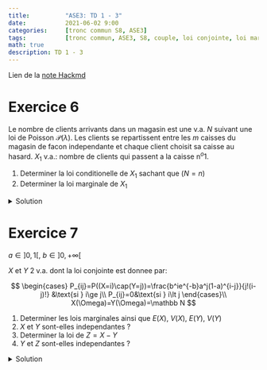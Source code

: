 ```yaml
---
title:          "ASE3: TD 1 - 3"
date:           2021-06-02 9:00
categories:     [tronc commun S8, ASE3]
tags:           [tronc commun, ASE3, S8, couple, loi conjointe, loi marginale]
math: true
description: TD 1 - 3
---
```

Lien de la [note Hackmd](https://hackmd.io/@lemasymasa/BJ1JenEcu)

# Exercice 6
Le nombre de clients arrivants dans un magasin est une v.a. $N$ suivant une loi de Poisson $\mathcal P(\lambda)$. Les clients se repartissent entre les $m$ caisses du magasin de facon independante et chaque client choisit sa caisse au hasard.
$X_1$ v.a.: nombre de clients qui passent a la caisse n$^o1$.
1. Determiner la loi conditionelle de $X_1$ sachant que ($N=n$)
2. Determiner la loi marginale de $X_1$

<details markdown="1">
<summary>Solution</summary>

1.

$$
\forall 0\le k\le n\quad P(X_1=k/N=n) = \binom{n}{k}p^k(1-p)^{n-k}\quad\text{ou } p=\frac{1}{m}
$$

Donc $X_1/N\hookrightarrow\mathcal B(n,p)$

2.

$$
X_1(\Omega)=\mathbb N\\
\begin{aligned}
\forall k\in X_1(\Omega)\quad P(X_1=k)&=\sum_{n=0}^{+\infty}P((X_1=k)\cap(N=n))\\
&=\sum_{n=0}^{+\infty}P(X_1=k/N=n)P(N=n)\\
&=\sum_{n=k}^{+\infty}P(X_1=k/N=n)P(N=n)
\end{aligned}
$$

<div class="alert alert-info" role="alert" markdown="1">
**Rappel**: La loi Poisson
$$
P(N=n)=e^{-\lambda}\frac{\lambda^n}{n!}\quad\forall n\in\mathbb N
$$
</div>

$$
\begin{aligned}
P(X_1=k)&=\sum_{n=k}^{+\infty}\frac{n!}{k!(n-k)!}p^k(1-p)^ke^{-\lambda}\frac{\lambda^n}{n!}\\
&= \frac{p^ke^{-\lambda}}{k!}\sum_{n=k}^{+\infty}\frac{(1-p)^{n-k}\lambda^n}{(n-k)!}
\end{aligned}
$$

<div class="alert alert-info" role="alert" markdown="1">
**Rappel**

$$
\sum_{n=0}^{+\infty}\frac{x^n}{n!}e^x\quad\forall x\in\mathbb R
$$

</div>

$$
P(X_1=k)=\frac{p^ke^{-\lambda}\lambda^k}{k!}\sum_{n=k}^{+\infty}\frac{((1-p)\lambda)^{n-k}}{(n-k)!}
$$

Posons $j=n-k$
$$
\begin{aligned}
P(X_1=k)&=\frac{(\lambda p)^ke^{-\lambda}}{k!}\sum_{j=0}^{+\infty}\frac{((1-p)\lambda)^j}{j!}\\
&=\frac{(\lambda p)^{k}}{k!}e^{-\lambda}e^{\lambda(1-p)}\\
&=\frac{(\lambda p)^k}{k!}e^{-\lambda p}
\end{aligned}\\
\forall k\in\mathbb N\quad\color{green}{P(X_1=k)=\frac{(\lambda p)^k}{k!}e^{-\lambda p}}
$$

</details>

# Exercice 7

$a\in]0,1[$, $b\in]0,+\infty[$

$X$ et $Y$ 2 v.a. dont la loi conjointe est donnee par:

$$
\begin{cases}
P_{ij}=P((X=i)\cap(Y=j))=\frac{b^ie^{-b}a^j(1-a)^{i-j}}{j!(i-j)!} &\text{si } i\ge j\\
P_{ij}=0&\text{si } i\lt j
\end{cases}\\
X(\Omega)=Y(\Omega)=\mathbb N
$$

1. Determiner les lois marginales ainsi que $E(X)$, $V(X)$, $E(Y)$, $V(Y)$
2. $X$ et $Y$ sont-elles independantes ?
3. Determiner la loi de $Z=X-Y$
4. $Y$ et $Z$ sont-elles independantes ?

<details markdown="1">
<summary>Solution</summary>

1.

$$
\begin{aligned}
\forall i\in\mathbb N\quad P(X=i)&=\sum_{j=0}^iP((X=i)\cap(Y=j))\\
&=\sum_{j=0}^i\frac{b^ie^{-b}a^j(1-a)^{i-j}}{j!(i-j)!}\\
&=b^ie^{-b}\sum_{j=0}^i\frac{a^j(1-a)^{i-j}}{j!(i-j)!}\\
&=\frac{b^ie^{-\lambda}}{i!}\sum_{j=0}^i\frac{i!}{j!(i-j)!}a^j(1-a)^{i-j}\\
&=\frac{b^ie^{-b}}{i!}\sum_{j=0}^i\binom{i}{j}a^j(1-a)^{i-j}\quad\text{Fomule du binome de Newton}\\
&=\frac{b^ie^{-b}}{i!}(a+1-a)^i\\
\end{aligned}\\
\color{green}{P(X=i)=e^{-b}\frac{b^i}{i!}}\quad\forall i\in\mathbb N
$$

<div class="alert alert-success" role="alert" markdown="1">
Donc $X\hookrightarrow\mathcal P(b)$ et $E(X)=V(X)=b$
</div>

$$
\begin{aligned}
\forall j\in\mathbb N, P(Y=j)&=\sum_{i=0}^{+\infty}P((X=i)\cap(Y=j))\\
&= \sum_{i=j}^{+\infty}\frac{b^ie^{-b}a^j(1-a)^{i-j}}{j!(i-j)!}\\
&=\frac{e^{-b}a^j}{j!}\sum_{i=j}^{+\infty}\frac{b^i(1-a)^{i-j}}{(i-j)!}\\
&= \frac{e^{-b}(ab)^j}{j!}\sum_{i=j}^{+\infty}\frac{(b(1-a))^{i-j}}{(i-j)!}\\
&=e^{-b}\frac{(ab)^j}{j!}e^{b(1-a)}=\frac{(ab)^j}{j!}e^{-ab}
\end{aligned}\\
$$

<div class="alert alert-success" role="alert" markdown="1">
Donc $Y \hookrightarrow\mathcal P(ab)$ et $E(X)=V(X)=ab$
</div>

2.

$$
P_{0,1}=P((X=0)\cap(Y=1))=0\\
P(X=0)P(Y=1)=e^{-b}e^{-ab}ab\neq 0
$$

<div class="alert alert-success" role="alert" markdown="1">
Donc $X$ et $Y$ ne sont pas independantes.
</div>

3.

La loi de $Z=X-Y=g(X,Y)$

$Z(\Omega)=\mathbb N$ car $P_{i,j}=0$ si $i\lt j$

$$
\begin{aligned}
\forall k\in\mathbb N\quad P(Z=k)&=\sum_{(i,j) \\ i-j=k}P((X=i)\cap(Y=j))\\
&=\sum_{i,j \\ j=i-k}P((X=i)\cap(Y=i-k))\\
&=\sum_{i=k}^{+\infty}\frac{b^ie^{-b}a^{i-k}(1-a)^k}{(i-k)!}\\
&=\frac{e^{-b}}{k!}(1-a)^k\sum_{i=k}^{+\infty} \frac{b^ia^{i-k}}{(i-k)!}\\
&=\frac{e^{-b}(1-a)^k}{k!}b^k\sum_{i=k}^{+\infty}\frac{(ab)^{i-k}}{(i-h)!}\\
&= \frac{e^{-b}(1-a)^k}{k!}b^ke^{ab}\\
&=\frac{((1-a)b)^k}{k!}e^{-(1-a)b}
\end{aligned}
$$

<div class="alert alert-success" role="alert" markdown="1">
Donc $Z\hookrightarrow\mathcal P((1-a)b)$
</div>

4.

Independances entre $Y$ et $Z$

$$
\begin{aligned}
P((Y=j)\cap(Z=k))&=P((Y=j)\cap(X=k+j))\\
&=P((Y=j)\cap(X=k+j))\\
&=\frac{b^{j+k}e^{-b}a^j(1-a)^k}{j!k!}
\end{aligned}\\
\begin{aligned}
P(Y=j)P(Z=k)&=e^{-ab}\frac{(ab)^j}{j!}e^{-(1-a)b}\frac{((1-a)b)^k}{k!}\\
&=\frac{e^{-b}a^j}{j!k!}b^{j+k}(1-a)^k\\
&=P((Y=j)\cap(Z=k))
\end{aligned}
$$

</details>
